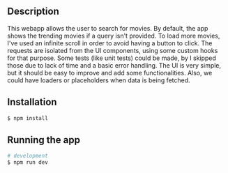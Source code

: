 ## Description

This webapp allows the user to search for movies.
By default, the app shows the trending movies if a query isn't provided.
To load more movies, I've used an infinite scroll in order to avoid having a button to click.
The requests are isolated from the UI components, using some custom hooks for that purpose.
Some tests (like unit tests) could be made, by I skipped those due to lack of time and a basic error handling.
The UI is very simple, but it should be easy to improve and add some functionalities.
Also, we could have loaders or placeholders when data is being fetched.

## Installation

```bash
$ npm install
```

## Running the app

```bash
# development
$ npm run dev
```

